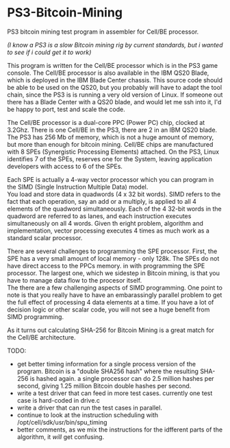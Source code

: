 # PS3-Bitcoin-Mining
PS3 bitcoin mining test program in assembler for Cell/BE processor.

_(I know a PS3 is a slow Bitcoin mining rig by current standards, but i wanted to see if i could get it to work)_

This program is written for the Cell/BE processor which is in the PS3 game console.  The Cell/BE processor is also available in the IBM QS20 Blade, which is deployed in the IBM Blade Center chassis.  This source code should be able to be used on the QS20, but you probably will have to adapt the tool chain, since the PS3 is is running a very old version of Linux.  If someone out there has a Blade Center with a QS20 blade, and would let me ssh into it, I'd be happy to port, test and scale the code.

The Cell/BE processor is a dual-core PPC (Power PC) chip, clocked at 3.2Ghz.  There is one Cell/BE in the PS3, there are 2 in an IBM QS20 blade.  The PS3 has 256 Mb of memory, which is not a huge amount of memory, but more than enough for bitcoin mining.  Cell/BE chips are manufactured with 8 SPEs (Synergistic Processing Elements) attached.  On the PS3, Linux identifies 7 of the SPEs, reserves one for the System, leaving application developers with access to 6 of the SPEs.  

Each SPE is actually a 4-way vector processor which you can program in the SIMD (Single Instruction Multiple Data) model.  
You load and store data in quadwords (4 x 32 bit words).  SIMD refers to the fact that each operation, say an add or a multiply,
is applied to all 4 elements of the quadword simultaneously.  Each of the 4 32-bit words in the quadword are 
referred to as lanes, and each instruction executes simultaneously on all 4 words. Given th eright problem, algorithm and implementation, vector processing executes 4 times as much work as a standard scalar processor.  

There are several challenges to programming the SPE processor.  First, the SPE has a very small amount of local memory - only 128k.  The SPEs do not have direct access to the PPCs memory.  in with programming the SPE processor.  The largest one, which we sidestep in Bitcoin mining, is that you have to manage data flow to the procesor itself.   
The there are a few challenging aspects of SIMD programming.  One point to note is that you really have to have an embarassingly parallel problem to get the full effect of processing 4 data elements at a time.  If you have a lot of decision logic or other scalar code, you will not see a huge benefit from SIMD programming.    

As it turns out calculating SHA-256 for Bitcoin Mining is a great match for the Cell/BE architecture.  

TODO:
* get better timing information for a single process version of the program.  Bitcoin is a "double SHA256 hash" where the resulting SHA-256 is hashed again.  a single processor can do 2.5 million hashes per second, giving 1.25 million Bitcoin double hashes per second. 
* write a test driver that can feed in more test cases.  currently one test case is hard-coded in drive.c
* write a driver that can run the test cases in parallel.
* continue to look at the instruction scheduling with /opt/cell/sdk/usr/bin/spu_timing
* better comments, as we mix the instructions for the idfferent parts of the algorithm, it _will_ get confusing. 
